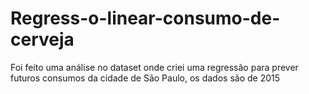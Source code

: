 # Regress-o-linear-consumo-de-cerveja
Foi feito uma análise no dataset onde criei uma regressão para prever futuros consumos da cidade de São Paulo, os dados são de 2015
